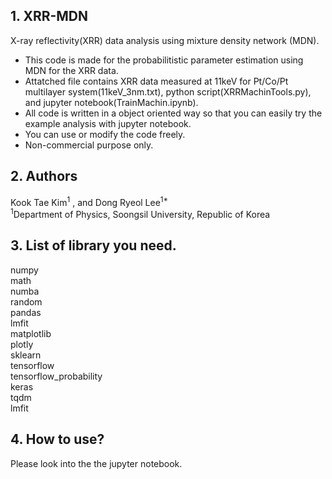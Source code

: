 ## 1. XRR-MDN
X-ray reflectivity(XRR) data analysis using mixture density network (MDN).

- This code is made for the probabilitistic parameter estimation using MDN for the XRR data.
- Attatched file contains XRR data measured at 11keV for Pt/Co/Pt multilayer system(11keV_3nm.txt), python script(XRRMachinTools.py), and jupyter notebook(TrainMachin.ipynb).
- All code is written in a object oriented way so that you can easily try the example analysis with jupyter notebook.
- You can use or modify the code freely.
- Non-commercial purpose only.

## 2. Authors
Kook Tae Kim<sup>1</sup></var> , and Dong Ryeol Lee<sup>1*</sup></var>\
<sup>1</sup></var>Department of Physics, Soongsil University, Republic of Korea

## 3. List of library you need.
numpy\
math\
numba\
random\
pandas\
lmfit\
matplotlib\
plotly\
sklearn\
tensorflow\
tensorflow_probability\
keras\
tqdm\
lmfit

## 4. How to use?
Please look into the the jupyter notebook.
